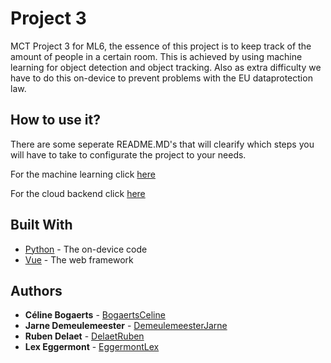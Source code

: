 # Project 3

MCT Project 3 for ML6, the essence of this project is to keep track of the amount of people in a certain room. This is achieved by using machine learning for object detection and object tracking. Also as extra difficulty we have to do this on-device to prevent problems with the EU dataprotection law.

## How to use it?
There are some seperate README.MD's that will clearify which steps you will have to take to configurate the project to your needs.

For the machine learning click [here](https://github.com/EggermontLex/Project3/tree/master/MachineLearning)

For the cloud backend click [here](https://github.com/EggermontLex/Project3/tree/master/Backend)

## Built With

* [Python](https://www.python.org/) - The on-device code
* [Vue](https://vuejs.org/) - The web framework

## Authors

* **Céline Bogaerts** - [BogaertsCeline](https://github.com/BogaertsCeline)
* **Jarne Demeulemeester** - [DemeulemeesterJarne](https://github.com/DemeulemeesterJarne)
* **Ruben Delaet** - [DelaetRuben](https://github.com/DelaetRuben2)
* **Lex Eggermont** - [EggermontLex](https://github.com/EggermontLex)
